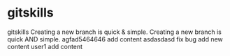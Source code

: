# gitskills
gitskills
Creating a new branch is quick & simple.
Creating a new branch is quick AND simple.
agfad5464646
add content
asdasdasd
fix bug
add new content
user1 add content

